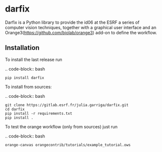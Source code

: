 darfix
=========

Darfix is a Python library to provide the id06 at the ESRF a series of computer vision techniques, together with a graphical user interface and an Orange3(https://github.com/biolab/orange3) add-on to define the workflow.

Installation
------------

To install the last release run

.. code-block:: bash

    pip install darfix

To install from sources:

.. code-block:: bash

    git clone https://gitlab.esrf.fr/julia.garriga/darfix.git
    cd darfix
    pip install -r requirements.txt
    pip install .

To test the orange workflow (only from sources) just run

.. code-block:: bash

    orange-canvas orangecontrib/tutorials/example_tutorial.ows